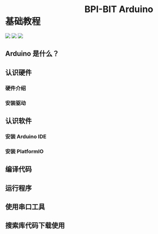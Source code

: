 
# &emsp;&emsp;&emsp;&emsp;&emsp;&emsp;&emsp;&emsp;&emsp;BPI-BIT Arduino 基础教程

![](https://img.shields.io/badge/open%20source-bananpi-brightgreen.svg)
![](https://img.shields.io/badge/support-platformio-blue.svg)
![](https://img.shields.io/badge/support-arduino%20ide-orange.svg)

## Arduino 是什么？

## 认识硬件

### 硬件介绍

### 安装驱动

## 认识软件

### 安装 Arduino IDE

### 安装 PlatformIO

## 编译代码

## 运行程序

## 使用串口工具

## 搜索库代码下载使用
